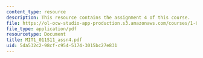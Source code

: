 ```yaml
---
content_type: resource
description: This resource contains the assignment 4 of this course.
file: https://ol-ocw-studio-app-production.s3.amazonaws.com/courses/1-011-project-evaluation-spring-2011/5da532c298cfc95451743015bc27e831_MIT1_011S11_assn4.pdf
file_type: application/pdf
resourcetype: Document
title: MIT1_011S11_assn4.pdf
uid: 5da532c2-98cf-c954-5174-3015bc27e831
---
```

